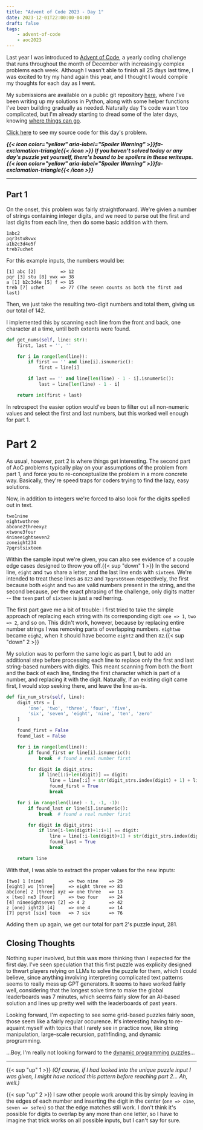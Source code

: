 ```yaml
---
title: "Advent of Code 2023 - Day 1"
date: 2023-12-01T22:00:00-04:00
draft: false
tags:
    - advent-of-code
    - aoc2023
---
```


Last year I was introduced to [Advent of Code](https://adventofcode.com/), a yearly coding challenge that runs throughout the month of December with increasingly complex problems each week. Although I wasn't able to finish all 25 days last time, I was excited to try my hand again this year, and I thought I would compile my thoughts for each day as I went.

My submissions are available on a public git repository [here](https://github.com/Ratheronfire/advent-of-code), where I've been writing up my solutions in Python, along with some helper functions I've been building gradually as needed. Naturally day 1's code wasn't too complicated, but I'm already starting to dread some of the later days, knowing [where things can go](https://github.com/Ratheronfire/advent-of-code/blob/master/2022/day-22.py).

[Click here](https://github.com/Ratheronfire/advent-of-code/blob/master/2023/day-1.py) to see my source code for this day's problem.

***{{< icon color="yellow" aria-label="Spoiler Warning" >}}fa-exclamation-triangle{{< /icon >}} If you haven't solved today or any day's puzzle yet yourself, there's bound to be spoilers in these writeups. {{< icon color="yellow" aria-label="Spoiler Warning" >}}fa-exclamation-triangle{{< /icon >}}***

---

## Part 1

On the onset, this problem was fairly straightforward. We're givien a number of strings containing integer digits, and we need to parse out the first and last digits from each line, then do some basic addition with them.

```
1abc2
pqr3stu8vwx
a1b2c3d4e5f
treb7uchet
```

For this example inputs, the numbers would be:

```
[1] abc [2]         => 12
pqr [3] stu [8] vwx => 38
a [1] b2c3d4e [5] f => 15
treb [7] uchet      => 77 (The seven counts as both the first and last)
```

Then, we just take the resulting two-digit numbers and total them, giving us our total of 142.

I implemented this by scanning each line from the front and back, one character at a time, until both extents were found.

```python
def get_nums(self, line: str):
    first, last = '', ''

    for i in range(len(line)):
        if first == '' and line[i].isnumeric():
            first = line[i]

        if last == '' and line[len(line) - 1 - i].isnumeric():
            last = line[len(line) - 1 - i]

    return int(first + last)
```

In retrospect the easier option would've been to filter out all non-numeric values and select the first and last numbers, but this worked well enough for part 1.

# Part 2

As usual, however, part 2 is where things get interesting. The second part of AoC problems typically play on your assumptions of the problem from part 1, and force you to re-conceptualize the problem in a more concrete way. Basically, they're speed traps for coders trying to find the lazy, easy solutions.

Now, in addition to integers we're forced to also look for the digits spelled out in text.

```
two1nine
eightwothree
abcone2threexyz
xtwone3four
4nineeightseven2
zoneight234
7pqrstsixteen
```

Within the sample input we're given, you can also see evidence of a couple edge cases designed to throw you off.{{< sup "down" 1 >}} In the second line, ``eight`` and ``two`` share a letter, and the last line ends with ``sixteen``. We're intended to treat these lines as ``823`` and ``7pqrst6teen`` respectively, the first because both ``eight`` and ``two`` are valid numbers present in the string, and the second because, per the exact phrasing of the challenge, only digits matter -- the ``teen`` part of ``sixteen`` is just a red herring.

The first part gave me a bit of trouble: I first tried to take the simple approach of replacing each string with its corresponding digit: ``one => 1``, ``two => 2``, and so on. This didn't work, however, because by replacing entire number strings I was removing parts of overlapping numbers.  `eightwo` became `eigh2`, when it should have become `eight2` and then `82`.{{< sup "down" 2 >}}

My solution was to perform the same logic as part 1, but to add an additional step before processing each line to replace only the first and last string-based numbers with digits. This meant scanning from both the front and the back of each line, finding the first character which is part of a number, and replacing it with the digit. Naturally, if an existing digit came first, I would stop seeking there, and leave the line as-is.

```python
def fix_num_strs(self, line):
    digit_strs = [
        'one', 'two', 'three', 'four', 'five',
        'six', 'seven', 'eight', 'nine', 'ten', 'zero'
    ]

    found_first = False
    found_last = False

    for i in range(len(line)):
        if found_first or line[i].isnumeric():
            break  # found a real number first

        for digit in digit_strs:
            if line[i:i+len(digit)] == digit:
                line = line[:i] + str(digit_strs.index(digit) + 1) + line[i+len(digit):]
                found_first = True
                break

    for i in range(len(line) - 1, -1, -1):
        if found_last or line[i].isnumeric():
            break  # found a real number first

        for digit in digit_strs:
            if line[i-len(digit)+1:i+1] == digit:
                line = line[:i-len(digit)+1] + str(digit_strs.index(digit) + 1) + line[i+1:]
                found_last = True
                break

    return line
```

With that, I was able to extract the proper values for the new inputs:

```
[two] 1 [nine]         => two nine    => 29
[eight] wo [three]     => eight three => 83
abc[one] 2 [three] xyz => one three   => 13
x [two] ne3 [four]     => two four    => 24
[4] nineeightseven [2] => 4 2         => 42
z [one] ight23 [4]     => one 4       => 14
[7] pqrst [six] teen   => 7 six       => 76
```

Adding them up again, we get our total for part 2's puzzle input, 281.

## Closing Thoughts

Nothing super involved, but this was more thinking than I expected for the first day. I've seen speculation that this first puzzle was explicity designed to thwart players relying on LLMs to solve the puzzle for them, which I could believe, since anything involving interpreting complicated text patterns seems to really mess up GPT generators. It seems to have worked fairly well, considering that the longest solve time to make the global leaderboards was 7 minutes, which seems fairly slow for an AI-based solution and lines up pretty well with the leaderboards of past years.

Looking forward, I'm expecting to see some grid-based puzzles fairly soon, those seem like a fairly regular occurence. It's interesting having to re-aquaint myself with topics that I rarely see in practice now, like string manipulation, large-scale recursion, pathfinding, and dynamic programming.

...Boy, I'm really not looking forward to the [dynamic programming puzzles](https://adventofcode.com/2022/day/16)...

---

{{< sup "up" 1 >}}
*(Of course, if I had looked into the unique puzzle input I was given, I might have noticed this pattern before reaching part 2... Ah, well.)*

{{< sup "up" 2 >}}
I saw other people work around this by simply leaving in the edges of each number and inserting the digit in the center (``one => o1ne``, ``seven => se7en``) so that the edge matches still work. I don't think it's possible for digits to overlap by any more than one letter, so I have to imagine that trick works on all possible inputs, but I can't say for sure.